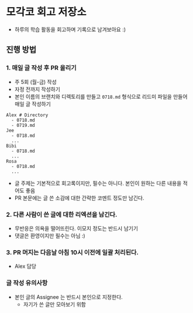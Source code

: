 # 모각코 회고 저장소
- 하루의 학습 활동을 회고하며 기록으로 남겨보아요 :)

## 진행 방법
### 1. 매일 글 작성 후 PR 올리기
- 주 5회 (월-금) 작성
- 자정 전까지 작성하기
- 본인 이름의 브랜치와 디렉토리를 만들고 `0718.md` 형식으로 리드미 파일을 만들어 매일 글 작성하기
```
Alex # Directory
  - 0718.md
  - 0719.md
Jee
  - 0718.md
  ...
Bibi
  - 0718.md
  ...
Rosa
  - 0718.md
  ...
```
- 글 주제는 기본적으로 회고록이지만, 필수는 아니다. 본인이 원하는 다른 내용을 적어도 좋음
- PR 본문에는 글 쓴 소감에 대한 간략한 코멘트 정도만 남긴다.

### 2. 다른 사람이 쓴 글에 대한 리엑션을 남긴다.
- 무반응은 의욕을 떨어뜨린다. 이모지 정도는 반드시 남기기
- 댓글은 환영이지만 필수는 아님 :)

### 3. PR 머지는 다음날 아침 10시 이전에 일괄 처리된다.
- Alex 담당

### 글 작성 유의사항
- 본인 글의 Assignee 는 반드시 본인으로 지정한다.
  - 자기가 쓴 글만 모아보기 위함
